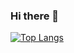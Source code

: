 ### Hi there 👋

[![Top Langs](https://github-readme-stats.vercel.app/api/top-langs/?username=Lapxi010)](https://github.com/anuraghazra/github-readme-stats)

<!--
**Lapxi010/Lapxi010** is a ✨ _special_ ✨ repository because its `README.md` (this file) appears on your GitHub profile.

Here are some ideas to get you started:

- 🔭 I’m currently working on ...
- 🌱 I’m currently learning ...
- 👯 I’m looking to collaborate on ...
- 🤔 I’m looking for help with ...
- 💬 Ask me about ...
- 📫 How to reach me: ...
- 😄 Pronouns: ...
- ⚡ Fun fact: ...
-->
